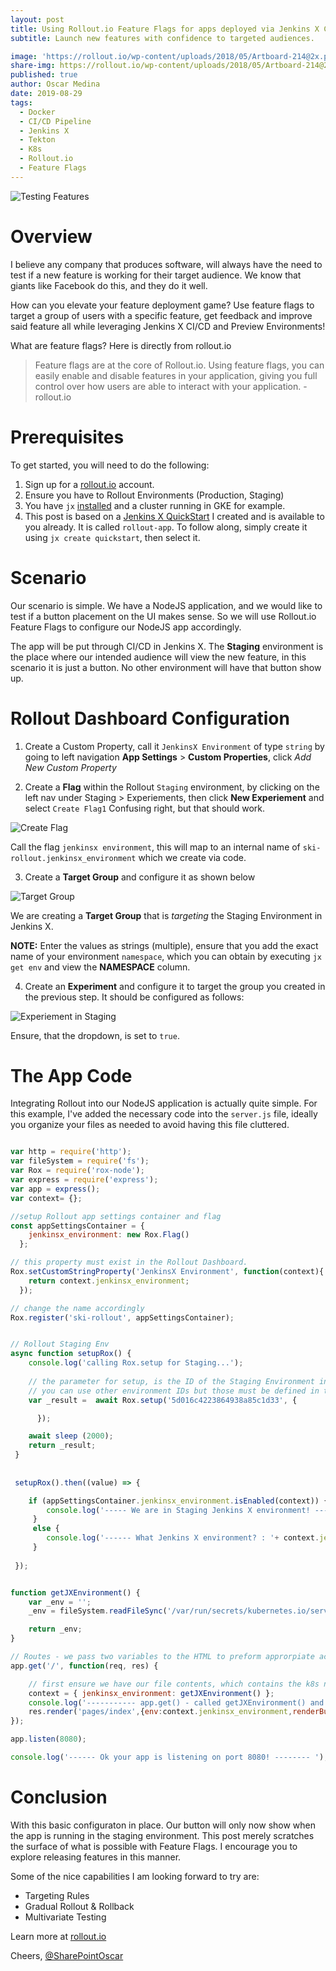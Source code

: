```yaml
---
layout: post
title: Using Rollout.io Feature Flags for apps deployed via Jenkins X CI/CD
subtitle: Launch new features with confidence to targeted audiences.

image: 'https://rollout.io/wp-content/uploads/2018/05/Artboard-214@2x.png'
share-img: https://rollout.io/wp-content/uploads/2018/05/Artboard-214@2x.png
published: true
author: Oscar Medina
date: 2019-08-29
tags:
  - Docker
  - CI/CD Pipeline
  - Jenkins X
  - Tekton
  - K8s
  - Rollout.io
  - Feature Flags
---
```


![Testing Features](/img/rollout-feature-flags-jenkins-x/hero-collaboration.png)

# Overview
I believe any company that produces software, will always have the need to test if a new feature is working for their target audience.  We know that giants like Facebook do this, and they do it well.

How can you elevate your feature deployment game?  Use feature flags to target a group of users with a specific feature, get feedback and improve said feature all while leveraging Jenkins X CI/CD and Preview Environments!

What are feature flags?  Here is directly from rollout.io
> Feature flags are at the core of Rollout.io. Using feature flags, you can easily enable and disable features in your application, giving you full control over how users are able to interact with your application.
                                                                                        - rollout.io

# Prerequisites

To get started, you will need to do the following:

1. Sign up for a [rollout.io](http://rollout.io) account.
2. Ensure you have to Rollout Environments (Production, Staging) 
3. You have `jx` [installed](https://jenkins-x.io/getting-started/install/) and a cluster running in GKE for example.
4. This post is based on a [Jenkins X QuickStart](https://jenkins-x.io/developing/create-quickstart/) I created and is available to you already. It is called `rollout-app`.  To follow along, simply create it using `jx create quickstart`, then select it.
 

# Scenario
Our scenario is simple.  We have a NodeJS application, and we would like to test if a button placement on the UI makes sense.  So we will use Rollout.io Feature Flags to configure our NodeJS app accordingly. 

The app will be put through CI/CD in Jenkins X.  The **Staging** environment is the place where our intended audience will view the new feature, in this scenario it is just a button.  No other environment will have that button show up.


# Rollout Dashboard Configuration

1. Create a Custom Property, call it `JenkinsX Environment` of type `string` by going to left navigation **App Settings** > **Custom Properties**, click _Add New Custom Property_

2. Create a **Flag** within the Rollout `Staging` environment, by clicking on the left nav under Staging > Experiements, then click **New Experiement** and select `Create Flag1`  Confusing right, but that should work.

![Create Flag](/img/rollout-feature-flags-jenkins-x/create_flag_staging.png)

Call the flag `jenkinsx environment`, this will map to an internal name of `ski-rollout.jenkinsx_environment` which we create via code.

3. Create a **Target Group** and configure it as shown below

![Target Group](/img/rollout-feature-flags-jenkins-x/target_group.png)

We are creating a **Target Group** that is _targeting_ the Staging Environment in Jenkins X.  

**NOTE:** Enter the values as strings (multiple), ensure that you add the exact name of your environment `namespace`, which you can obtain by executing `jx get env` and view the **NAMESPACE** column.

4. Create an **Experiment** and configure it to target the group you created in the previous step.  It should be configured as follows:

![Experiement in Staging](/img/rollout-feature-flags-jenkins-x/experiment_staging.png)

Ensure, that the dropdown, is set to `true`.

# The App Code
Integrating Rollout into our NodeJS application is actually quite simple.  For this example, I've added the necessary code into the `server.js` file, ideally you organize your files as needed to avoid having this file cluttered.

```javascript

var http = require('http');
var fileSystem = require('fs');
var Rox = require('rox-node');
var express = require('express');
var app = express();
var context= {};

//setup Rollout app settings container and flag
const appSettingsContainer = {
	jenkinsx_environment: new Rox.Flag()
  };

// this property must exist in the Rollout Dashboard.
Rox.setCustomStringProperty('JenkinsX Environment', function(context){
	return context.jenkinsx_environment;
  });

// change the name accordingly
Rox.register('ski-rollout', appSettingsContainer);


// Rollout Staging Env
async function setupRox() {
	console.log('calling Rox.setup for Staging...');
	
	// the parameter for setup, is the ID of the Staging Environment in the Rollout Dashboard.
	// you can use other environment IDs but those must be defined in the Rollout Dashboard.
	var _result =  await Rox.setup('5d016c4223864938a85c1d33', {

	  });

	await sleep (2000);
	return _result;
 }
 
 
 setupRox().then((value) => {

	if (appSettingsContainer.jenkinsx_environment.isEnabled(context)) {
		console.log('----- We are in Staging Jenkins X environment! --------');
	 }
	 else {
		console.log('------ What Jenkins X environment? : '+ context.jenkinsx_environment+' ---------');
	 }
	
 });


function getJXEnvironment() {
	var _env = '';
	_env = fileSystem.readFileSync('/var/run/secrets/kubernetes.io/serviceaccount/namespace', 'utf8');

	return _env;
}

// Routes - we pass two variables to the HTML to preform approrpiate actions based on conditions.
app.get('/', function(req, res) {

	// first ensure we have our file contents, which contains the k8s namespace we are in.
	context = { jenkinsx_environment: getJXEnvironment() };
	console.log('----------- app.get() - called getJXEnvironment() and got: '+ context.jenkinsx_environment+' so rendering ---------------------');
    res.render('pages/index',{env:context.jenkinsx_environment,renderButton:appSettingsContainer.jenkinsx_environment.isEnabled(context)});
});

app.listen(8080);

console.log('------ Ok your app is listening on port 8080! -------- ');

```


# Conclusion
With this basic configuraton in place.   Our button will only now show when the app is running in the staging environment. This post merely scratches the surface of what is possible with Feature Flags.  I encourage you to explore releasing features in this manner.  

Some of the nice capabilities I am looking forward to try are:

- Targeting Rules
- Gradual Rollout & Rollback
- Multivariate Testing

Learn more at [rollout.io](https://rollout.io/product/)

Cheers,
[@SharePointOscar](https://twitter.com/SharePointOscar)
